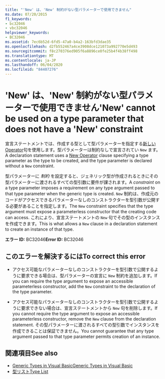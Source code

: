 ```yaml
---
title: "'New' は、'New' 制約がない型パラメーターで使用できません"
ms.date: 07/20/2015
f1_keywords:
- bc32046
- vbc32046
helpviewer_keywords:
- BC32046
ms.assetid: 7ec6b52d-6fd5-47a0-b4a2-163bfd3dae35
ms.openlocfilehash: d2fb552467a4ce3908dce121073a992770e5d493
ms.sourcegitcommit: f8c270376ed905f6a8896ce0fe25b4f4b38ff498
ms.translationtype: MT
ms.contentlocale: ja-JP
ms.lasthandoff: 06/04/2020
ms.locfileid: "84407276"
---
```

# <a name="new-cannot-be-used-on-a-type-parameter-that-does-not-have-a-new-constraint"></a><span data-ttu-id="46494-102">'New' は、'New' 制約がない型パラメーターで使用できません</span><span class="sxs-lookup"><span data-stu-id="46494-102">'New' cannot be used on a type parameter that does not have a 'New' constraint</span></span>
<span data-ttu-id="46494-103">宣言ステートメントでは、作成する型として型パラメーターを指定する[新しい Operator](../language-reference/operators/new-operator.md)句を使用します。型パラメーターは制約なしで宣言されてい `New` ます。</span><span class="sxs-lookup"><span data-stu-id="46494-103">A declaration statement uses a [New Operator](../language-reference/operators/new-operator.md) clause specifying a type parameter as the type to be created, and the type parameter is declared without a `New` constraint.</span></span>  
  
 <span data-ttu-id="46494-104">型パラメーターに *制約* を設定すると、ジェネリック型が作成されるときにその型パラメーターに渡されるすべての型引数に要件が課されます。</span><span class="sxs-lookup"><span data-stu-id="46494-104">A *constraint* on a type parameter imposes a requirement on any type argument passed to that type parameter when the generic type is created.</span></span> <span data-ttu-id="46494-105">`New` 制約は、作成元のコードがアクセスできるパラメーターなしのコンストラクターを型引数が公開する必要があることを指定します。</span><span class="sxs-lookup"><span data-stu-id="46494-105">The `New` constraint specifies that the type argument must expose a parameterless constructor that the creating code can access.</span></span> <span data-ttu-id="46494-106">これにより、宣言ステートメントの `New` 句でその型のインスタンスを作成できます。</span><span class="sxs-lookup"><span data-stu-id="46494-106">This is what allows a `New` clause in a declaration statement to create an instance of that type.</span></span>  
  
 <span data-ttu-id="46494-107">**エラー ID:** BC32046</span><span class="sxs-lookup"><span data-stu-id="46494-107">**Error ID:** BC32046</span></span>  
  
## <a name="to-correct-this-error"></a><span data-ttu-id="46494-108">このエラーを解決するには</span><span class="sxs-lookup"><span data-stu-id="46494-108">To correct this error</span></span>  
  
- <span data-ttu-id="46494-109">アクセス可能なパラメーターなしのコンストラクターを型引数で公開するように要求できる場合は、型パラメーターの宣言に `New` 制約を追加します。</span><span class="sxs-lookup"><span data-stu-id="46494-109">If you can require the type argument to expose an accessible parameterless constructor, add the `New` constraint to the declaration of the type parameter.</span></span>  
  
- <span data-ttu-id="46494-110">アクセス可能なパラメーターなしのコンストラクターを型引数で公開するように要求できない場合は、宣言ステートメントから `New` 句を削除します。</span><span class="sxs-lookup"><span data-stu-id="46494-110">If you cannot require the type argument to expose an accessible parameterless constructor, remove the `New` clause from the declaration statement.</span></span> <span data-ttu-id="46494-111">その型パラメーターに渡されるすべての型引数でインスタンスを作成できることは保証できません。</span><span class="sxs-lookup"><span data-stu-id="46494-111">You cannot guarantee that any type argument passed to that type parameter permits creation of an instance.</span></span>  
  
## <a name="see-also"></a><span data-ttu-id="46494-112">関連項目</span><span class="sxs-lookup"><span data-stu-id="46494-112">See also</span></span>

- [<span data-ttu-id="46494-113">Generic Types in Visual Basic</span><span class="sxs-lookup"><span data-stu-id="46494-113">Generic Types in Visual Basic</span></span>](../programming-guide/language-features/data-types/generic-types.md)
- [<span data-ttu-id="46494-114">型リスト</span><span class="sxs-lookup"><span data-stu-id="46494-114">Type List</span></span>](../language-reference/statements/type-list.md)
